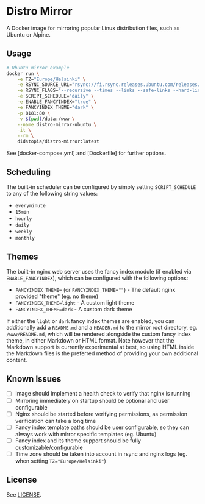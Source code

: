 # Distro Mirror

A Docker image for mirroring popular Linux distribution files, such as Ubuntu or Alpine.

## Usage

```sh
# Ubuntu mirror example
docker run \
    -e TZ="Europe/Helsinki" \
    -e RSYNC_SOURCE_URL="rsync://fi.rsync.releases.ubuntu.com/releases/" \
    -e RSYNC_FLAGS="--recursive --times --links --safe-links --hard-links --stats --delete-after" \
    -e SCRIPT_SCHEDULE="daily" \
    -e ENABLE_FANCYINDEX="true" \
    -e FANCYINDEX_THEME="dark" \
    -p 8181:80 \
    -v $(pwd)/data:/www \
    --name distro-mirror-ubuntu \
    -it \
    --rm \
    didstopia/distro-mirror:latest
```

See [docker-compose.yml] and [Dockerfile] for further options.

## Scheduling

The built-in scheduler can be configured by simply setting `SCRIPT_SCHEDULE` to any of the following string values:

- `everyminute`
- `15min`
- `hourly`
- `daily`
- `weekly`
- `monthly`

## Themes

The built-in nginx web server uses the fancy index module (if enabled via `ENABLE_FANCYINDEX`), which can be configured with the following options:

- `FANCYINDEX_THEME=` (or `FANCYINDEX_THEME=""`) - The default nginx provided "theme" (eg. no theme)
- `FANCYINDEX_THEME=light` - A custom light theme
- `FANCYINDEX_THEME=dark` - A custom dark theme

If either the `light` or `dark` fancy index themes are enabled, you can additionally add a `README.md` and a `HEADER.md` to the mirror root directory, eg. `/www/README.md`, which will be rendered alongside the custom fancy index theme, in either Markdown or HTML format. Note however that the Markdown support is currently experimental at best, so using HTML inside the Markdown files is the preferred method of providing your own additional content.

## Known Issues

- [ ] Image should implement a health check to verify that nginx is running
- [ ] Mirroring immediately on startup should be optional and user configurable
- [ ] Nginx should be started before verifying permissions, as permission verification can take a long time
- [ ] Fancy index template paths should be user configurable, so they can always work with mirror specific templates (eg. Ubuntu)
- [ ] Fancy index and its theme support should be fully customizable/configurable
- [ ] Time zone should be taken into account in rsync and nginx logs (eg. when setting `TZ="Europe/Helsinki"`)

## License

See [LICENSE](LICENSE).
